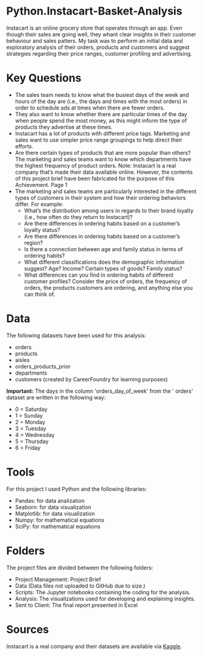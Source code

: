 # Python.Instacart-Basket-Analysis
Instacart is an online grocery store that operates through an app. Even though their sales are going well, they whant clear insights in their customer behaviour and sales patters. My task was to perform an initial data and exploratory analysis of their orders, products and customers and suggest strategies regarding their price ranges, customer profiling and advertising. 
# Key Questions
- The sales team needs to know what the busiest days of the week and hours of the
day are (i.e., the days and times with the most orders) in order to schedule ads at
times when there are fewer orders.
- They also want to know whether there are particular times of the day when people
spend the most money, as this might inform the type of products they advertise at
these times.
- Instacart has a lot of products with different price tags. Marketing and sales want to
use simpler price range groupings to help direct their efforts.
- Are there certain types of products that are more popular than others? The marketing
and sales teams want to know which departments have the highest frequency of
product orders.
Note: Instacart is a real company that’s made their data available online. However, the contents of this project brief
have been fabricated for the purpose of this Achievement.
Page 1
- The marketing and sales teams are particularly interested in the different types of
customers in their system and how their ordering behaviors differ. For example:
  - What’s the distribution among users in regards to their brand loyalty (i.e., how
often do they return to Instacart)?
  - Are there differences in ordering habits based on a customer’s loyalty status?
  - Are there differences in ordering habits based on a customer’s region?
  - Is there a connection between age and family status in terms of ordering
habits?
  - What different classifications does the demographic information suggest?
Age? Income? Certain types of goods? Family status?
  - What differences can you find in ordering habits of different customer
profiles? Consider the price of orders, the frequency of orders, the products
customers are ordering, and anything else you can think of.
# Data
The following datasets have been used for this analysis:
- orders
- products
- aisles
- orders_products_prior
- departments
- customers (created by CareerFoundry for learning purposes)

**Important:**
The days in the column 'orders_day_of_week' from the ' orders' dataset are written in the following way:
- 0 = Saturday
- 1 = Sunday
- 2 = Monday
- 3 = Tuesday
- 4 = Wednesday
- 5 = Thursday
- 6 = Friday
# Tools
For this project I used Python and the following libraries:
- Pandas: for data analization
- Seaborn: for data visualization
- Matplotlib: for data visualization
- Numpy: for mathematical equations
- SciPy: for mathematical equations
# Folders
The project files are divided between the following folders:
- Project Management: Project Brief
- Data (Data files not uploaded to GitHub due to size.)
- Scripts: The Jupyter notebooks containing the coding for the analysis.
- Analysis: The visualizations used for developing and explaining insights.
- Sent to Client: The final report presented in Excel
# Sources
Instacart is a real company and their datasets are available via [Kaggle](https://www.kaggle.com/datasets/psparks/instacart-market-basket-analysis). 
